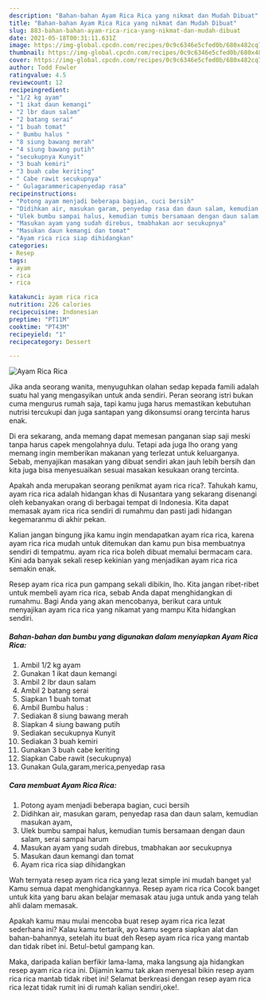 ```yaml
---
description: "Bahan-bahan Ayam Rica Rica yang nikmat dan Mudah Dibuat"
title: "Bahan-bahan Ayam Rica Rica yang nikmat dan Mudah Dibuat"
slug: 883-bahan-bahan-ayam-rica-rica-yang-nikmat-dan-mudah-dibuat
date: 2021-05-18T00:31:11.631Z
image: https://img-global.cpcdn.com/recipes/0c9c6346e5cfed0b/680x482cq70/ayam-rica-rica-foto-resep-utama.jpg
thumbnail: https://img-global.cpcdn.com/recipes/0c9c6346e5cfed0b/680x482cq70/ayam-rica-rica-foto-resep-utama.jpg
cover: https://img-global.cpcdn.com/recipes/0c9c6346e5cfed0b/680x482cq70/ayam-rica-rica-foto-resep-utama.jpg
author: Todd Fowler
ratingvalue: 4.5
reviewcount: 12
recipeingredient:
- "1/2 kg ayam"
- "1 ikat daun kemangi"
- "2 lbr daun salam"
- "2 batang serai"
- "1 buah tomat"
- " Bumbu halus "
- "8 siung bawang merah"
- "4 siung bawang putih"
- "secukupnya Kunyit"
- "3 buah kemiri"
- "3 buah cabe keriting"
- " Cabe rawit secukupnya"
- " Gulagarammericapenyedap rasa"
recipeinstructions:
- "Potong ayam menjadi beberapa bagian, cuci bersih"
- "Didihkan air, masukan garam, penyedap rasa dan daun salam, kemudian masukan ayam,"
- "Ulek bumbu sampai halus, kemudian tumis bersamaan dengan daun salam, serai sampai harum"
- "Masukan ayam yang sudah direbus, tmabhakan aor secukupnya"
- "Masukan daun kemangi dan tomat"
- "Ayam rica rica siap dihidangkan"
categories:
- Resep
tags:
- ayam
- rica
- rica

katakunci: ayam rica rica 
nutrition: 226 calories
recipecuisine: Indonesian
preptime: "PT11M"
cooktime: "PT43M"
recipeyield: "1"
recipecategory: Dessert

---
```



![Ayam Rica Rica](https://img-global.cpcdn.com/recipes/0c9c6346e5cfed0b/680x482cq70/ayam-rica-rica-foto-resep-utama.jpg)

Jika anda seorang wanita, menyuguhkan olahan sedap kepada famili adalah suatu hal yang mengasyikan untuk anda sendiri. Peran seorang istri bukan cuma mengurus rumah saja, tapi kamu juga harus memastikan kebutuhan nutrisi tercukupi dan juga santapan yang dikonsumsi orang tercinta harus enak.

Di era  sekarang, anda memang dapat memesan panganan siap saji meski tanpa harus capek mengolahnya dulu. Tetapi ada juga lho orang yang memang ingin memberikan makanan yang terlezat untuk keluarganya. Sebab, menyajikan masakan yang dibuat sendiri akan jauh lebih bersih dan kita juga bisa menyesuaikan sesuai masakan kesukaan orang tercinta. 



Apakah anda merupakan seorang penikmat ayam rica rica?. Tahukah kamu, ayam rica rica adalah hidangan khas di Nusantara yang sekarang disenangi oleh kebanyakan orang di berbagai tempat di Indonesia. Kita dapat memasak ayam rica rica sendiri di rumahmu dan pasti jadi hidangan kegemaranmu di akhir pekan.

Kalian jangan bingung jika kamu ingin mendapatkan ayam rica rica, karena ayam rica rica mudah untuk ditemukan dan kamu pun bisa membuatnya sendiri di tempatmu. ayam rica rica boleh dibuat memalui bermacam cara. Kini ada banyak sekali resep kekinian yang menjadikan ayam rica rica semakin enak.

Resep ayam rica rica pun gampang sekali dibikin, lho. Kita jangan ribet-ribet untuk membeli ayam rica rica, sebab Anda dapat menghidangkan di rumahmu. Bagi Anda yang akan mencobanya, berikut cara untuk menyajikan ayam rica rica yang nikamat yang mampu Kita hidangkan sendiri.

<!--inarticleads1-->

##### Bahan-bahan dan bumbu yang digunakan dalam menyiapkan Ayam Rica Rica:

1. Ambil 1/2 kg ayam
1. Gunakan 1 ikat daun kemangi
1. Ambil 2 lbr daun salam
1. Ambil 2 batang serai
1. Siapkan 1 buah tomat
1. Ambil  Bumbu halus :
1. Sediakan 8 siung bawang merah
1. Siapkan 4 siung bawang putih
1. Sediakan secukupnya Kunyit
1. Sediakan 3 buah kemiri
1. Gunakan 3 buah cabe keriting
1. Siapkan  Cabe rawit (secukupnya)
1. Gunakan  Gula,garam,merica,penyedap rasa




<!--inarticleads2-->

##### Cara membuat Ayam Rica Rica:

1. Potong ayam menjadi beberapa bagian, cuci bersih
1. Didihkan air, masukan garam, penyedap rasa dan daun salam, kemudian masukan ayam,
1. Ulek bumbu sampai halus, kemudian tumis bersamaan dengan daun salam, serai sampai harum
1. Masukan ayam yang sudah direbus, tmabhakan aor secukupnya
1. Masukan daun kemangi dan tomat
1. Ayam rica rica siap dihidangkan




Wah ternyata resep ayam rica rica yang lezat simple ini mudah banget ya! Kamu semua dapat menghidangkannya. Resep ayam rica rica Cocok banget untuk kita yang baru akan belajar memasak atau juga untuk anda yang telah ahli dalam memasak.

Apakah kamu mau mulai mencoba buat resep ayam rica rica lezat sederhana ini? Kalau kamu tertarik, ayo kamu segera siapkan alat dan bahan-bahannya, setelah itu buat deh Resep ayam rica rica yang mantab dan tidak ribet ini. Betul-betul gampang kan. 

Maka, daripada kalian berfikir lama-lama, maka langsung aja hidangkan resep ayam rica rica ini. Dijamin kamu tak akan menyesal bikin resep ayam rica rica mantab tidak ribet ini! Selamat berkreasi dengan resep ayam rica rica lezat tidak rumit ini di rumah kalian sendiri,oke!.

